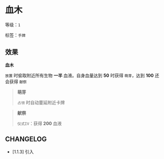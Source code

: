 # 血木

等级：`1`

标签：`手牌`

## 效果

**血木**

`放置` 时偷取附近所有生物 **一半** 血液。自身血量达到 **50** 时获得 `萌芽`，达到 **100** 还会获得 `献祭`

> **萌芽**
>
> `占领` 时自动蔓延附近卡牌

> **献祭**
>
> `仪式IV`：获得 **200** 血液

## CHANGELOG

- [1.1.3] 引入
